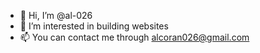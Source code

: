 - 👋 Hi, I’m @al-026
- 👀 I’m interested in building websites
- 📫 You can contact me through alcoran026@gmail.com

<!---
al-026/al-026 is a ✨ special ✨ repository because its `README.md` (this file) appears on your GitHub profile.
You can click the Preview link to take a look at your changes.
--->
